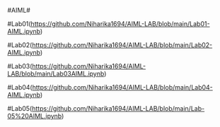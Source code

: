 #AIML#

#Lab01(https://github.com/Niharika1694/AIML-LAB/blob/main/Lab01-AIML.ipynb)

#Lab02(https://github.com/Niharika1694/AIML-LAB/blob/main/Lab02-AIML.ipynb)

#Lab03(https://github.com/Niharika1694/AIML-LAB/blob/main/Lab03AIML.ipynb)

#Lab04(https://github.com/Niharika1694/AIML-LAB/blob/main/Lab04-AIML.ipynb)

#Lab05(https://github.com/Niharika1694/AIML-LAB/blob/main/Lab-05%20AIML.ipynb)


